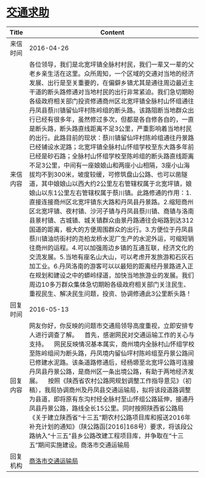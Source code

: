 # [交通求助](http://www.shangluo.gov.cn/zmhd/ldxxxx.jsp?urltype=leadermail.LeaderMailContentUrl&wbtreeid=1112&leadermailid=3600)

| Title |                                                                                                                                                                                                                                                                                                                                                                Content                                                                                                                                                                                                                                                                                                                                                                |
|:-----:|---------------------------------------------------------------------------------------------------------------------------------------------------------------------------------------------------------------------------------------------------------------------------------------------------------------------------------------------------------------------------------------------------------------------------------------------------------------------------------------------------------------------------------------------------------------------------------------------------------------------------------------------------------------------------------------------------------------------------------------|
| 来信时间  | 2016-04-26                                                                                                                                                                                                                                                                                                                                                                                                                                                                                                                                                                                                                                                                                                                            |
| 来信内容  | 各位领导，我们是北宽坪镇全脉村村民，我们一辈又一辈的父老乡亲生活在这里。众所周知，一个区域的交通对当地的经济发展、出行是至关重要的，在偏僻乡镇尤其是通往周边最近主干道的断头路修通对当地村民的出行非常紧迫。我们急切期盼各级政府相关部门投资修通商州区北宽坪镇全脉村山怀组通往丹凤县蔡川镇留仙坪村陈岭组的断头路。该路阻断当地群众出行已经有很多年，虽然修过多次，但都是各自修各自的，一直是断头路，断头路直线距离不足3公里，严重影响着当地村民的出行。此路目前的现状：蔡川镇留仙坪村陈岭组通往丹景路已经铺设水泥路；北宽坪镇全脉村山怀组学校至东大路多年前已经是砂石路；全脉村山怀组学校至陈岭组的断头路直线距离不足3公里，中间有一座娘娘山和两座小山相隔，3座小山海拔均不到300米，坡度较缓，可修筑盘山公路、也可以凿隧道，其中娘娘山以西大约2公里左右管辖权属于北宽坪镇，娘娘山以东1公里左右管辖权属于蔡川镇。此路修通的作用：1.直接连接商州区北宽坪镇东大路和丹凤县丹景路。2.缩短商州区北宽坪镇、夜村镇、沙河子镇与丹凤县蔡川镇、商镇与洛南县景村镇、古城镇、城关镇群众由景丹路通往会峪路到达312国道的距离，极大的方便周围群众的出行。3.方便位于丹凤县蔡川镇油坊街村的尧柏龙桥水泥厂生产的水泥外运，可缩短销往商州的运程。4.可以加强周边乡镇的互通互联，经济文化的交流发展。5.当地有座名山大山，可以考虑开发旅游和石灰石加工业。6.丹凤洛南的游客可以以最短的距离经丹景路进入正在规划和建设之中的蟒岭绿道，加快当地旅游业的发展。我们周边10多万群众集体急切期盼各级政府相关部门关注民生、重视民生、解决民生问题，投资、协调修通此3公里断头路！ |
| 回复时间  | 2016-05-13                                                                                                                                                                                                                                                                                                                                                                                                                                                                                                                                                                                                                                                                                                                            |
| 回复内容  | 网友你好，你反映的问题市交通局领导高度重视，立即安排专人进行调查了解。    首先，感谢网民对交通运输工作的关心与支持。    网民反映情况基本属实，商州境内全脉村山怀组学校至陈岭组间为断头路，丹凤境内留仙坪村陈岭组至丹景公路间已修建水泥路。该条道路修通后，经杨塬至北宽坪公路可连接丹凤县丹景公路，是商州区一条出境公路，有助于两地经济发展。    按照《陕西省农村公路网规划调整工作指导意见》（初稿），我局协调商州及丹凤县交通运输局，拟将该段道路调整为县道，即将原有东沟村经全脉村至山怀组公路延伸，接通丹凤县丹景公路，路线全长15公里。同时按照陕西省公路局《关于建立陕西省“十三五”期农村公路项目库和报送2016年补充计划的通知》（陕公路函[2016]168号）要求，将该段公路纳入“十三五”县乡公路改建工程项目库，并争取在“十三五”期间实施建设。商洛市交通运输局                                                                                                                                                                                                                                                                                                                                        |
| 回复机构  | [商洛市交通运输局](../../category/agencies/商洛市交通运输局.md)                                                                                                                                                                                                                                                                                                                                                                                                                                                                                                                                                                                                                                                                                       |